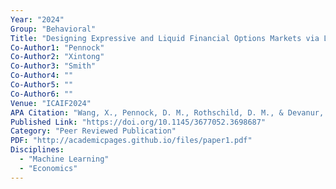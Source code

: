 ```yaml
---
Year: "2024"
Group: "Behavioral"
Title: "Designing Expressive and Liquid Financial Options Markets via Linear Programming and Automated Market Making"
Co-Author1: "Pennock"
Co-Author2: "Xintong"
Co-Author3: "Smith"
Co-Author4: ""
Co-Author5: ""
Co-Author6: ""
Venue: "ICAIF2024"
APA Citation: "Wang, X., Pennock, D. M., Rothschild, D. M., & Devanur, N. R. (2024). Designing Expressive and Liquid Financial Options Markets via Linear Programming and Automated Market Making. Proceedings of the 5th ACM International Conference on AI in Finance, 496-503. https://doi.org/10.1145/3677052.3698687"
Published Link: "https://doi.org/10.1145/3677052.3698687"
Category: "Peer Reviewed Publication"
PDF: "http://academicpages.github.io/files/paper1.pdf"
Disciplines:
  - "Machine Learning"
  - "Economics"
---
```


